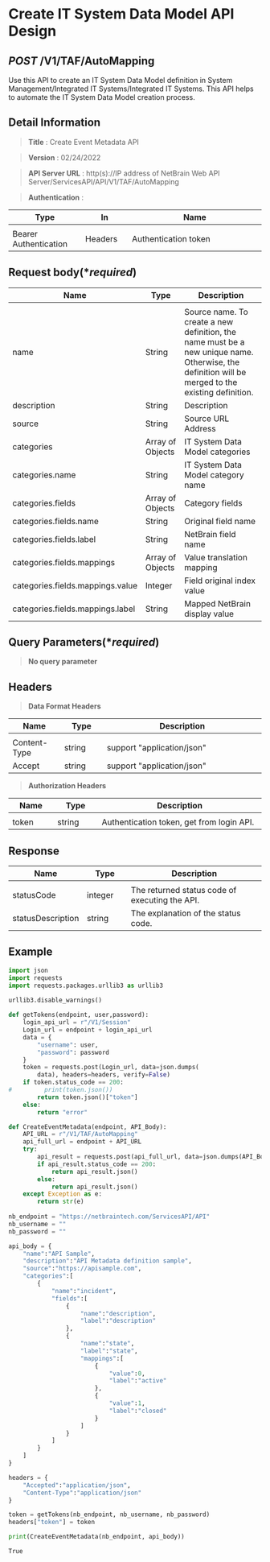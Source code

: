 
# Create IT System Data Model API Design

## ***POST*** /V1/TAF/AutoMapping
Use this API to create an IT System Data Model definition in System Management/Integrated IT Systems/Integrated IT Systems.
This API helps to automate the IT System Data Model creation process.

## Detail Information

> **Title** : Create Event Metadata API

> **Version** : 02/24/2022

> **API Server URL** : http(s)://IP address of NetBrain Web API Server/ServicesAPI/API/V1/TAF/AutoMapping

> **Authentication** : 

|**Type**|**In**|**Name**|
|------|------|------|
|<img width=100/>|<img width=100/>|<img width=500/>|
|Bearer Authentication| Headers | Authentication token | 

## Request body(****required***)

|**Name**|**Type**|**Description**|
|------|------|------|
|<img width=100/>|<img width=100/>|<img width=500/>|
| name | String | Source name. To create a new definition, the name must be a new unique name. Otherwise, the definition will be merged to the existing definition. |
| description | String | Description |
| source | String | Source URL Address |
| categories | Array of Objects | IT System Data Model categories |
| categories.name | String | IT System Data Model category name |
| categories.fields | Array of Objects | Category fields |
| categories.fields.name | String | Original field name |
| categories.fields.label | String | NetBrain field name |
| categories.fields.mappings | Array of Objects | Value translation mapping |
| categories.fields.mappings.value | Integer | Field original index value |
| categories.fields.mappings.label | String | Mapped NetBrain display value |


## Query Parameters(****required***)

> **No query parameter**

## Headers

> **Data Format Headers**

|**Name**|**Type**|**Description**|
|------|------|------|
|<img width=100/>|<img width=100/>|<img width=500/>|
| Content-Type | string  | support "application/json" |
| Accept | string  | support "application/json" |

> **Authorization Headers**

|**Name**|**Type**|**Description**|
|------|------|------|
|<img width=100/>|<img width=100/>|<img width=500/>|
| token | string  | Authentication token, get from login API. |

## Response

|**Name**|**Type**|**Description**|
|------|------|------|
|<img width=100/>|<img width=100/>|<img width=500/>|
|statusCode| integer | The returned status code of executing the API.  |
|statusDescription| string | The explanation of the status code.  |


## Example


```python
import json
import requests
import requests.packages.urllib3 as urllib3
 
urllib3.disable_warnings()

def getTokens(endpoint, user,password):
    login_api_url = r"/V1/Session"
    Login_url = endpoint + login_api_url
    data = {
        "username": user,
        "password": password
    }
    token = requests.post(Login_url, data=json.dumps(
        data), headers=headers, verify=False)
    if token.status_code == 200:
#         print(token.json())
        return token.json()["token"]
    else:
        return "error"

def CreateEventMetadata(endpoint, API_Body):
    API_URL = r"/V1/TAF/AutoMapping"
    api_full_url = endpoint + API_URL
    try:
        api_result = requests.post(api_full_url, data=json.dumps(API_Body), headers=headers, verify=False)
        if api_result.status_code == 200:
            return api_result.json()
        else:
            return api_result.json()
    except Exception as e:
        return str(e)
    
nb_endpoint = "https://netbraintech.com/ServicesAPI/API"
nb_username = ""
nb_password = ""

api_body = {
    "name":"API Sample",
    "description":"API Metadata definition sample",
    "source":"https://apisample.com",
    "categories":[
        {
            "name":"incident",       
            "fields":[
                {
                    "name":"description",
                    "label":"description"
                },
                {
                    "name":"state",
                    "label":"state",
                    "mappings":[
                        {
                            "value":0,
                            "label":"active"
                        },
                        {
                            "value":1,
                            "label":"closed"
                        }
                    ]
                }
            ]     
        }
    ]
}

headers = {
    "Accepted":"application/json",
    "Content-Type":"application/json"
}

token = getTokens(nb_endpoint, nb_username, nb_password)
headers["token"] = token

print(CreateEventMetadata(nb_endpoint, api_body))
```

    True
    

